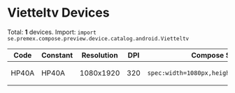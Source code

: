 # Vietteltv Devices

Total: **1** devices. Import: `import se.premex.compose.preview.device.catalog.android.Vietteltv`

| Code | Constant | Resolution | DPI | Compose Spec | Preview Usage |
|------|----------|------------|-----|-------------|---------------|
| HP40A | HP40A | 1080x1920 | 320 | `spec:width=1080px,height=1920px,dpi=320` | `@Preview(device = Vietteltv.HP40A)` |

<!-- Generated automatically. Do not edit manually. -->
